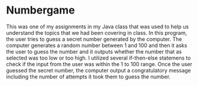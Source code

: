 # Numbergame
This was one of my assignments in my Java class that was used to help us understand the topics that we had been covering in class. In this program, the user tries to guess a secret number generated by the computer. The computer generates a random number between 1 and 100 and then it asks the user to guess the number and it outputs whether the number that as selected was too low or too high. I utilized several if-then-else statemens to check if the input from the user was within the 1 to 100 range. Once the user guessed the secret number, the computer output a congratulatory message including the number of attempts it took them to guess the number. 
